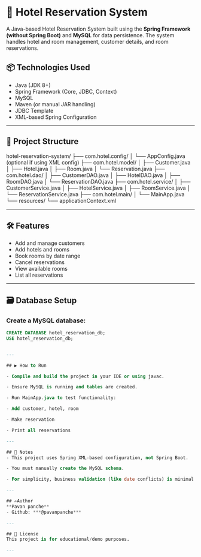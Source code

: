 # 🏨 Hotel Reservation System

A Java-based Hotel Reservation System built using the **Spring Framework (without Spring Boot)** and **MySQL** for data persistence. The system handles hotel and room management, customer details, and room reservations.

## 📦 Technologies Used

- Java (JDK 8+)
- Spring Framework (Core, JDBC, Context)
- MySQL
- Maven (or manual JAR handling)
- JDBC Template
- XML-based Spring Configuration

---

## 📁 Project Structure

hotel-reservation-system/
├── com.hotel.config/
│ └── AppConfig.java (optional if using XML config)
├── com.hotel.model/
│ ├── Customer.java
│ ├── Hotel.java
│ ├── Room.java
│ └── Reservation.java
├── com.hotel.dao/
│ ├── CustomerDAO.java
│ ├── HotelDAO.java
│ ├── RoomDAO.java
│ └── ReservationDAO.java
├── com.hotel.service/
│ ├── CustomerService.java
│ ├── HotelService.java
│ ├── RoomService.java
│ └── ReservationService.java
├── com.hotel.main/
│ └── MainApp.java
└── resources/
└── applicationContext.xml

---

## 🛠️ Features

- Add and manage customers
- Add hotels and rooms
- Book rooms by date range
- Cancel reservations
- View available rooms
- List all reservations

---

## 🗃️ Database Setup

### Create a MySQL database:
```sql
CREATE DATABASE hotel_reservation_db;
USE hotel_reservation_db;


---

## ▶️ How to Run

- Compile and build the project in your IDE or using javac.

- Ensure MySQL is running and tables are created.

- Run MainApp.java to test functionality:

- Add customer, hotel, room

- Make reservation

- Print all reservations

---

## 📌 Notes
- This project uses Spring XML-based configuration, not Spring Boot.

- You must manually create the MySQL schema.

- For simplicity, business validation (like date conflicts) is minimal.

---

## ✍️Author
**Pavan panche**
- Github: ***@pavanpanche***

---

## 📃 License
This project is for educational/demo purposes.

---





